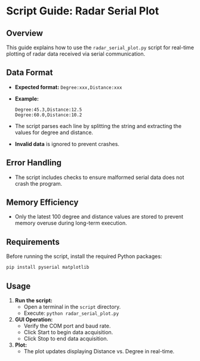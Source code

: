 # Script Guide: Radar Serial Plot

## Overview

This guide explains how to use the `radar_serial_plot.py` script for real-time plotting of radar data received via serial communication.

## Data Format

- **Expected format:** `Degree:xxx,Distance:xxx`

- **Example:**

  ```text
  Degree:45.3,Distance:12.5
  Degree:60.0,Distance:10.2
  ```

- The script parses each line by splitting the string and extracting the values for degree and distance.
- **Invalid data** is ignored to prevent crashes.

## Error Handling

- The script includes checks to ensure malformed serial data does not crash the program.

## Memory Efficiency

- Only the latest 100 degree and distance values are stored to prevent memory overuse during long-term execution.

## Requirements

Before running the script, install the required Python packages:

```bash
pip install pyserial matplotlib
```

## Usage

1. **Run the script:**
   - Open a terminal in the `script` directory.
   - Execute: `python radar_serial_plot.py`
2. **GUI Operation:**
   - Verify the COM port and baud rate.
   - Click Start to begin data acquisition.
   - Click Stop to end data acquisition.
3. **Plot:**
   - The plot updates displaying Distance vs. Degree in real-time.
